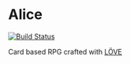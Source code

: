 # Alice

[![Build Status](https://travis-ci.org/leocamelo/alice.svg?branch=master)](https://travis-ci.org/leocamelo/alice)

Card based RPG crafted with [LÖVE](https://love2d.org)
